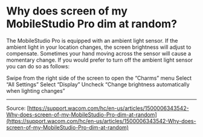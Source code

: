 # Why does screen of my MobileStudio Pro dim at random?

The MobileStudio Pro is equipped with an ambient light sensor. If the ambient light in your location changes, the screen brightness will adjust to compensate. Sometimes your hand moving across the sensor will cause a momentary change. If you would prefer to turn off the ambient light sensor you can do so as follows:

Swipe from the right side of the screen to open the “Charms” menu
Select “All Settings”
Select “Display”
Uncheck “Change brightness automatically when lighting changes”

---
Source: [https://support.wacom.com/hc/en-us/articles/1500006343542-Why-does-screen-of-my-MobileStudio-Pro-dim-at-random](https://support.wacom.com/hc/en-us/articles/1500006343542-Why-does-screen-of-my-MobileStudio-Pro-dim-at-random)

